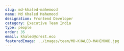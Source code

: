 ```yaml
---
slug: md-khaled-mahemood
name: Md Khaled Mahemood
designation: Frontend Developer
category: Executive Team India
type: people
order: 35
email: khaled@crest.eco
featuredImage: ../images/team/MD-KHALED-MAHEMOOD.jpg
---
```


